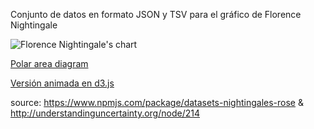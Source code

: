 Conjunto de datos en formato JSON y TSV para el gráfico de Florence Nightingale

![Florence Nightingale's chart](https://upload.wikimedia.org/wikipedia/commons/1/17/Nightingale-mortality.jpg "Florence Nightingale's chart")

[Polar area diagram](https://en.wikipedia.org/wiki/Pie_chart#Polar_area_diagram)

[Versión animada en d3.js](http://bl.ocks.org/kgryte/raw/5926740/)

source: https://www.npmjs.com/package/datasets-nightingales-rose & http://understandinguncertainty.org/node/214


